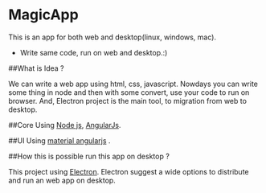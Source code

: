 # MagicApp
This is an app for both web and desktop(linux, windows, mac).

- Write same code, run on web and desktop.:)

##What is Idea ?

We can write a web app using html, css, javascript.
Nowdays you can write some thing in node and then with some convert, use your code to run on browser.
And, Electron project is the main tool, to migration from web to desktop.

##Core
Using [Node js](nodejs.org), [AngularJs](angular.io).

##UI
Using [material angularjs](material.angularjs.org) .

##How this is possible run this app on desktop ?

This project using [Electron](electron.atom.io).
Electron suggest a wide options to distribute and run an web app on desktop.
